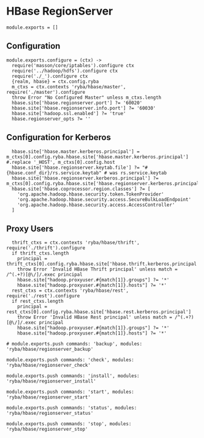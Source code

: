 
# HBase RegionServer

    module.exports = []
    
## Configuration

    module.exports.configure = (ctx) ->
      require('masson/core/iptables').configure ctx
      require('../hadoop/hdfs').configure ctx
      require('./_').configure ctx
      {realm, hbase} = ctx.config.ryba
      m_ctxs = ctx.contexts 'ryba/hbase/master', require('./master').configure
      throw Error "No Configured Master" unless m_ctxs.length
      hbase.site['hbase.regionserver.port'] ?= '60020'
      hbase.site['hbase.regionserver.info.port'] ?= '60030'
      hbase.site['hadoop.ssl.enabled'] ?= 'true'
      hbase.regionserver_opts ?= ''
    
## Configuration for Kerberos

      hbase.site['hbase.master.kerberos.principal'] = m_ctxs[0].config.ryba.hbase.site['hbase.master.kerberos.principal'] #.replace '_HOST', m_ctxs[0].config.host
      hbase.site['hbase.regionserver.keytab.file'] ?= "#{hbase.conf_dir}/rs.service.keytab" # was rs.service.keytab
      hbase.site['hbase.regionserver.kerberos.principal'] ?= m_ctxs[0].config.ryba.hbase.site['hbase.regionserver.kerberos.principal']
      hbase.site['hbase.coprocessor.region.classes'] ?= [
        'org.apache.hadoop.hbase.security.token.TokenProvider'
        'org.apache.hadoop.hbase.security.access.SecureBulkLoadEndpoint'
        'org.apache.hadoop.hbase.security.access.AccessController'
      ]

## Proxy Users

      thrift_ctxs = ctx.contexts 'ryba/hbase/thrift', require('./thrift').configure
      if thrift_ctxs.length
        principal = thrift_ctxs[0].config.ryba.hbase.site['hbase.thrift.kerberos.principal']
        throw Error 'Invalid HBase Thrift principal' unless match = /^(.+?)[@\/]/.exec principal
        hbase.site["hadoop.proxyuser.#{match[1]}.groups"] ?= '*'
        hbase.site["hadoop.proxyuser.#{match[1]}.hosts"] ?= '*'
      rest_ctxs = ctx.contexts 'ryba/hbase/rest', require('./rest').configure
      if rest_ctxs.length
        principal = rest_ctxs[0].config.ryba.hbase.site['hbase.rest.kerberos.principal']
        throw Error 'Invalid HBase Rest principal' unless match = /^(.+?)[@\/]/.exec principal
        hbase.site["hadoop.proxyuser.#{match[1]}.groups"] ?= '*'
        hbase.site["hadoop.proxyuser.#{match[1]}.hosts"] ?= '*'

    # module.exports.push commands: 'backup', modules: 'ryba/hbase/regionserver_backup'

    module.exports.push commands: 'check', modules: 'ryba/hbase/regionserver_check'

    module.exports.push commands: 'install', modules: 'ryba/hbase/regionserver_install'

    module.exports.push commands: 'start', modules: 'ryba/hbase/regionserver_start'

    module.exports.push commands: 'status', modules: 'ryba/hbase/regionserver_status'

    module.exports.push commands: 'stop', modules: 'ryba/hbase/regionserver_stop'
